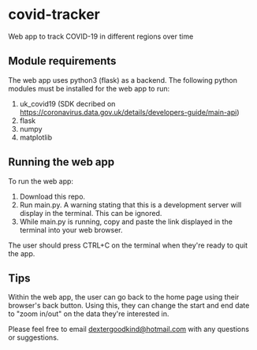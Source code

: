 # covid-tracker
Web app to track COVID-19 in different regions over time

## Module requirements

The web app uses python3 (flask) as a backend. The following python modules must be installed for the web app to run:
1. uk_covid19 (SDK decribed on https://coronavirus.data.gov.uk/details/developers-guide/main-api) 
2. flask
3. numpy
4. matplotlib

## Running the web app
To run the web app:
1. Download this repo. 
2. Run main.py. A warning stating that this is a development server will display in the terminal. This can be ignored. 
3. While main.py is running, copy and paste the link displayed in the terminal into your web browser. 

The user should press CTRL+C on the terminal when they're ready to quit the app.

## Tips
Within the web app, the user can go back to the home page using their browser's back button. Using this, they can change the start and end date to "zoom in/out" on the data they're interested in. 


Please feel free to email dextergoodkind@hotmail.com with any questions or suggestions. 
